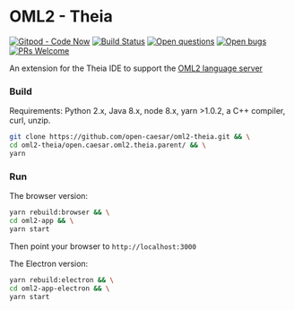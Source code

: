# OML2 - Theia

[![Gitpod - Code Now](https://img.shields.io/badge/Gitpod-code%20now-blue.svg?longCache=true)](https://gitpod.io#https://github.com/open-caesar/oml2-theia)
[![Build Status](https://travis-ci.org/open-caesar/oml2-theia.svg?branch=master)](https://travis-ci.org/open-caesar/oml2-theia)
[![Open questions](https://img.shields.io/badge/Open-questions-lightgrey.svg?style=flat-curved)](https://github.com/open-caesar/oml2-theia/labels/question)
[![Open bugs](https://img.shields.io/badge/Open-bugs-red.svg?style=flat-curved)](https://github.com/open-caesar/oml2-theia/labels/bug)
[![PRs Welcome](https://img.shields.io/badge/PRs-welcome-yellowgreen.svg?style=flat-curved)](https://github.com/open-caesar/oml2-theia/labels/help%20wanted)

An extension for the Theia IDE to support the [OML2 language server](https://github.com/open-caesar/oml2-language-server)

### Build

Requirements: Python 2.x, Java 8.x, node 8.x, yarn >1.0.2, a C++ compiler, curl, unzip.

```bash
git clone https://github.com/open-caesar/oml2-theia.git && \
cd oml2-theia/open.caesar.oml2.theia.parent/ && \
yarn
```

### Run

The browser version:
```bash
yarn rebuild:browser && \
cd oml2-app && \
yarn start
```
Then point your browser to `http://localhost:3000`

The Electron version:
```bash
yarn rebuild:electron && \
cd oml2-app-electron && \
yarn start
```
